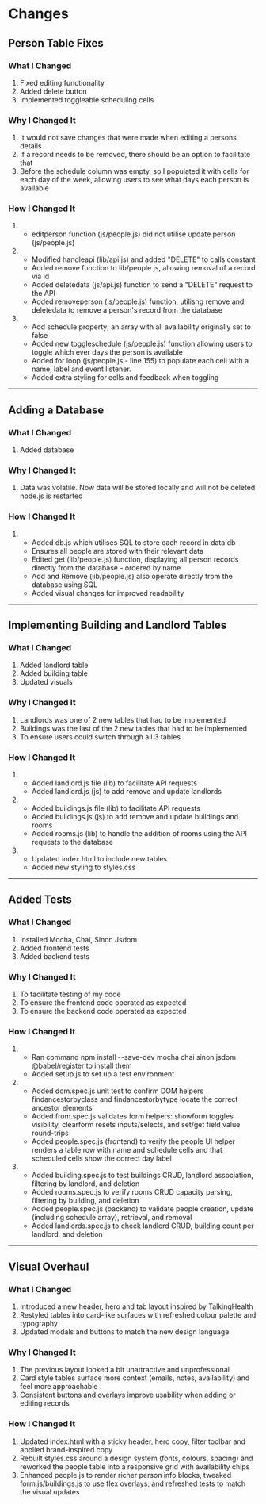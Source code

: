# Changes
## Person Table Fixes
### What I Changed
1. Fixed editing functionality
2. Added delete button
3. Implemented toggleable scheduling cells

### Why I Changed It
1. It would not save changes that were made when editing a persons details
2. If a record needs to be removed, there should be an option to facilitate that
3. Before the schedule column was empty, so I populated it with cells for each day of the week, allowing users to see what days each person is available

### How I Changed It
1. 
    - editperson function (js/people.js) did not utilise update person (js/people.js)
2. 
    - Modified handleapi (lib/api.js) and added "DELETE" to calls constant
    - Added remove function to lib/people.js, allowing removal of a record via id
    - Added deletedata (js/api.js) function to send a "DELETE" request to the API
    - Added removeperson (js/people.js) function, utilisng remove and deletedata to remove a person's record from the database
3. 
    - Add schedule property; an array with all availability originally set to false
    - Added new toggleschedule (js/people.js) function allowing users to toggle which ever days the person is available
    - Added for loop (js/people.js - line 155) to populate each cell with a name, label and event listener.
    - Added extra styling for cells and feedback when toggling
---
## Adding a Database
### What I Changed
1. Added database

### Why I Changed It
1. Data was volatile. Now data will be stored locally and will not be deleted node.js is restarted

### How I Changed It
1. 
    - Added db.js which utilises SQL to store each record in data.db
    - Ensures all people are stored with their relevant data
    - Edited get (lib/people.js) function, displaying all person records directly from the database - ordered by name
    - Add and Remove (lib/people.js) also operate directly from the database using SQL
    - Added visual changes for improved readability
---
## Implementing Building and Landlord Tables
### What I Changed
1. Added landlord table
2. Added building table
3. Updated visuals

### Why I Changed It
1. Landlords was one of 2 new tables that had to be implemented
2. Buildings was the last of the 2 new tables that had to be implemented
3. To ensure users could switch through all 3 tables

### How I Changed It
1. 
    - Added landlord.js file (lib) to facilitate API requests
    - Added landlord.js (js) to add remove and update landlords
2. 
    - Added buildings.js file (lib) to facilitate API requests
    - Added buildings.js (js) to add remove and update buildings and rooms
    - Added rooms.js (lib) to handle the addition of rooms using the API requests to the database
3. 
    - Updated index.html to include new tables
    - Added new styling to styles.css

---
## Added Tests
### What I Changed
1. Installed Mocha, Chai, Sinon Jsdom
2. Added frontend tests
3. Added backend tests


### Why I Changed It
1. To facilitate testing of my code
2. To ensure the frontend code operated as expected
3. To ensure the backend code operated as expected

### How I Changed It
1. 
    - Ran command npm install --save-dev mocha chai sinon jsdom @babel/register to install them
    - Added setup.js to set up a test environment
2. 
    - Added dom.spec.js unit test to confirm DOM helpers findancestorbyclass and findancestorbytype locate the correct ancestor elements
    - Added from.spec.js validates form helpers: showform toggles visibility, clearform resets inputs/selects, and set/get field value round-trips
    - Added people.spec.js (frontend) to verify the people UI helper renders a table row with name and schedule cells and that scheduled cells show the correct day label
3. 
    - Added building.spec.js to test buildings CRUD, landlord association, filtering by landlord, and deletion
    - Added rooms.spec.js to verify rooms CRUD capacity parsing, filtering by building, and deletion
    - Added people.spec.js (backend) to validate people creation, update (including schedule array), retrieval, and removal
    - Added landlords.spec.js to check landlord CRUD, building count per landlord, and deletion

---
## Visual Overhaul
### What I Changed
1. Introduced a new header, hero and tab layout inspired by TalkingHealth
2. Restyled tables into card-like surfaces with refreshed colour palette and typography
3. Updated modals and buttons to match the new design language

### Why I Changed It
1. The previous layout looked a bit unattractive and unprofessional
2. Card style tables surface more context (emails, notes, availability) and feel more approachable
3. Consistent buttons and overlays improve usability when adding or editing records

### How I Changed It
1. Updated index.html with a sticky header, hero copy, filter toolbar and applied brand-inspired copy
2. Rebuilt styles.css around a design system (fonts, colours, spacing) and reworked the people table into a responsive grid with availability chips
3. Enhanced people.js to render richer person info blocks, tweaked form.js/buildings.js to use flex overlays, and refreshed tests to match the visual updates